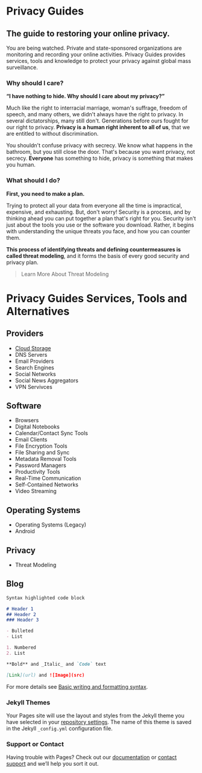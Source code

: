 # Privacy Guides

## The guide to restoring your online privacy.

You are being watched. Private and state-sponsored organizations are monitoring and recording your online activities. Privacy Guides provides services, tools and knowledge to protect your privacy against global mass surveillance.

### Why should I care?

**“I have nothing to hide. Why should I care about my privacy?”**

Much like the right to interracial marriage, woman's suffrage, freedom of speech, and many others, we didn't always have the right to privacy. In several dictatorships, many still don't. Generations before ours fought for our right to privacy. **Privacy is a human right inherent to all of us**, that we are entitled to without discrimination.

You shouldn't confuse privacy with secrecy. We know what happens in the bathroom, but you still close the door. That's because you want privacy, not secrecy. **Everyone** has something to hide, privacy is something that makes you human.


### What should I do?

**First, you need to make a plan.**

Trying to protect all your data from everyone all the time is impractical, expensive, and exhausting. But, don't worry! Security is a process, and by thinking ahead you can put together a plan that's right for you. Security isn't just about the tools you use or the software you download. Rather, it begins with understanding the unique threats you face, and how you can counter them.

**This process of identifying threats and defining countermeasures is called threat modeling**, and it forms the basis of every good security and privacy plan.

> Learn More About Threat Modeling


# Privacy Guides Services, Tools and Alternatives

## Providers
   - [Cloud Storage](https://akshzyx.github.io/privacyguides/providers/cloud-storage)
   - DNS Servers
   - Email Providers
   - Search Engines
   - Social Networks
   - Social News Aggregators
   - VPN Servivces


## Software
   - Browsers
   - Digital Notebooks
   - Calendar/Contact Sync Tools
   - Email Clients
   - File Encryption Tools
   - File Sharing and Sync
   - Metadata Removal Tools
   - Password Managers
   - Productivity Tools
   - Real-Time Communication
   - Self-Contained Networks
   - Video Streaming


## Operating Systems
   - Operating Systems (Legacy)
   - Android


## Privacy
   - Threat Modeling


## Blog


```markdown
Syntax highlighted code block

# Header 1
## Header 2
### Header 3

- Bulleted
- List

1. Numbered
2. List

**Bold** and _Italic_ and `Code` text

[Link](url) and ![Image](src)
```

For more details see [Basic writing and formatting syntax](https://docs.github.com/en/github/writing-on-github/getting-started-with-writing-and-formatting-on-github/basic-writing-and-formatting-syntax).

### Jekyll Themes

Your Pages site will use the layout and styles from the Jekyll theme you have selected in your [repository settings](https://github.com/akshzyx/PrivacyGuides/settings/pages). The name of this theme is saved in the Jekyll `_config.yml` configuration file.

### Support or Contact

Having trouble with Pages? Check out our [documentation](https://docs.github.com/categories/github-pages-basics/) or [contact support](https://support.github.com/contact) and we’ll help you sort it out.


